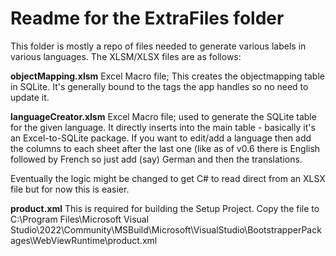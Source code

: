 # Readme for the ExtraFiles folder

This folder is mostly a repo of files needed to generate various labels in various languages. The XLSM/XLSX files are as follows:

**objectMapping.xlsm**
Excel Macro file; This creates the objectmapping table in SQLite. It's generally bound to the tags the app handles so no need to update it.

**languageCreator.xlsm**
Excel Macro file; used to generate the SQLite table for the given language. It directly inserts into the main table - basically it's an Excel-to-SQLite package. If you want to edit/add a language then add the columns to each sheet after the last one (like as of v0.6 there is English followed by French so just add (say) German and then the translations.  

Eventually the logic might be changed to get C# to read direct from an XLSX file but for now this is easier.

**product.xml**
This is required for building the Setup Project. 
Copy the file to C:\Program Files\Microsoft Visual Studio\2022\Community\MSBuild\Microsoft\VisualStudio\BootstrapperPackages\WebViewRuntime\product.xml